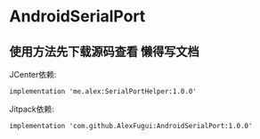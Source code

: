 # AndroidSerialPort

## 使用方法先下载源码查看 懒得写文档

JCenter依赖:

`implementation 'me.alex:SerialPortHelper:1.0.0'`

Jitpack依赖:

`implementation 'com.github.AlexFugui:AndroidSerialPort:1.0.0'`

